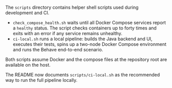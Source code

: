 The `scripts` directory contains helper shell scripts used during development and CI.

- `check_compose_health.sh` waits until all Docker Compose services report a
  `healthy` status. The script checks containers up to forty times and exits with
  an error if any service remains unhealthy.
- `ci-local.sh` runs a local pipeline: builds the Java backend and UI, executes
  their tests, spins up a two-node Docker Compose environment and runs the Behave
  end-to-end scenario.

Both scripts assume Docker and the compose files at the repository root are
available on the host.

The README now documents `scripts/ci-local.sh` as the recommended way to run
the full pipeline locally.
